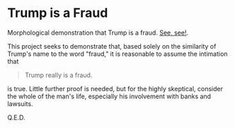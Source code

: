 # Trump is a Fraud

Morphological demonstration that Trump is a fraud.  [See, see!][tf].

[tf]: https://psamuels00.github.io/trump-is-a-fraud/

This project seeks to demonstrate that, based solely on the similarity of Trump's name
to the word "fraud," it is reasonable to assume the intimation that

> Trump really is a fraud.

is true.  Little further proof is needed, but for the highly skeptical, consider the
whole of the man's life, especially his involvement with banks and lawsuits.

Q.E.D.
